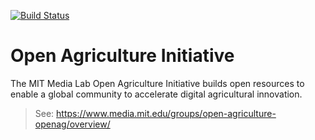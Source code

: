 [![Build Status](https://travis-ci.org/julienvolle/SensioLabs-OpenAG.svg?branch=master)](https://travis-ci.com/julienvolle/SensioLabs-OpenAG)


Open Agriculture Initiative
=

The MIT Media Lab Open Agriculture Initiative builds open resources to enable a global community to accelerate digital agricultural innovation.  

> See: https://www.media.mit.edu/groups/open-agriculture-openag/overview/
